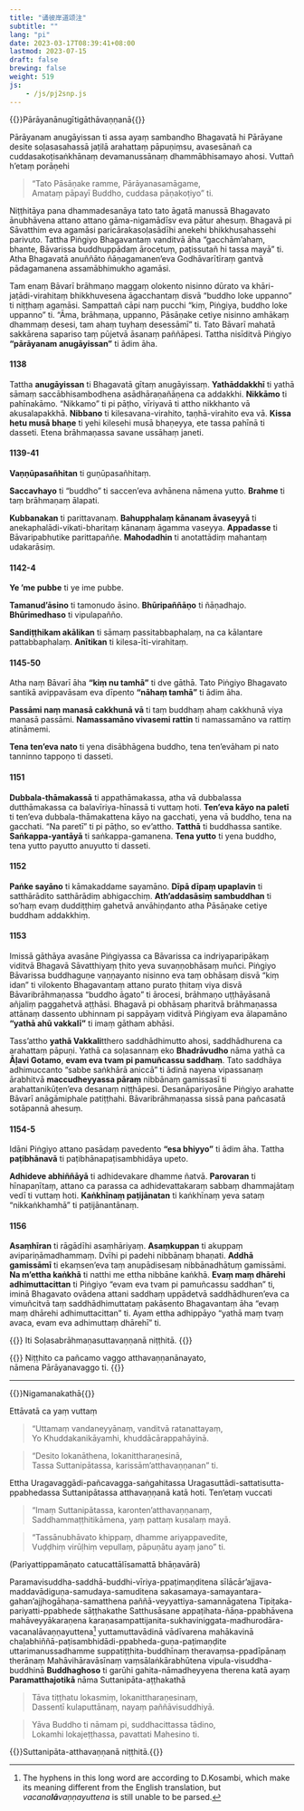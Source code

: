```yaml
---
title: "诵彼岸道颂注"
subtitle: ""
lang: "pi"
date: 2023-03-17T08:39:41+08:00
lastmod: 2023-07-15
draft: false
brewing: false
weight: 519
js:
    - /js/pj2snp.js
---
```


{{<subtitle>}}Pārāyanānugītigāthāvaṇṇanā{{</subtitle>}}

Pārāyanam anugāyissan ti assa ayaṃ sambandho Bhagavatā hi Pārāyane desite soḷasasahassā jaṭilā arahattaṃ pāpuṇiṃsu, avasesānañ ca cuddasakoṭisaṅkhānaṃ devamanussānaṃ dhammābhisamayo ahosi. Vuttañ h’etaṃ porāṇehi

> “Tato Pāsāṇake ramme, Pārāyanasamāgame,  
> Amataṃ pāpayī Buddho, cuddasa pāṇakoṭiyo” ti.

Niṭṭhitāya pana dhammadesanāya tato tato āgatā manussā Bhagavato ānubhāvena attano attano gāma-nigamādīsv eva pātur ahesuṃ. Bhagavā pi Sāvatthim eva agamāsi paricārakasoḷasādīhi anekehi bhikkhusahassehi parivuto. Tattha Piṅgiyo Bhagavantaṃ vanditvā āha “gacchām’ahaṃ, bhante, Bāvarissa buddhuppādaṃ ārocetuṃ, paṭissutañ hi tassa mayā” ti. Atha Bhagavatā anuññāto ñāṇagamanen’eva Godhāvarītīraṃ gantvā pādagamanena assamābhimukho agamāsi.

Tam enaṃ Bāvarī brāhmaṇo maggaṃ olokento nisinno dūrato va khāri-jaṭādi-virahitaṃ bhikkhuvesena āgacchantaṃ disvā “buddho loke uppanno” ti niṭṭhaṃ agamāsi. Sampattañ cāpi naṃ pucchi “kiṃ, Piṅgiya, buddho loke uppanno” ti. “Āma, brāhmaṇa, uppanno, Pāsāṇake cetiye nisinno amhākaṃ dhammaṃ desesi, tam ahaṃ tuyhaṃ desessāmī” ti. Tato Bāvarī mahatā sakkārena sapariso taṃ pūjetvā āsanaṃ paññāpesi. Tattha nisīditvā Piṅgiyo **“pārāyanam anugāyissan”** ti ādim āha.

#### 1138

Tattha **anugāyissan** ti Bhagavatā gītaṃ anugāyissaṃ. **Yathāddakkhī** ti yathā sāmaṃ saccābhisambodhena asādhāraṇañāṇena ca addakkhi. **Nikkāmo** ti pahīnakāmo. “Nikkamo” ti pi pāṭho, vīriyavā ti attho nikkhanto vā akusalapakkhā. **Nibbano** ti kilesavana-virahito, taṇhā-virahito eva vā. **Kissa hetu musā bhaṇe** ti yehi kilesehi musā bhaṇeyya, ete tassa pahīnā ti dasseti. Etena brāhmaṇassa savane ussāhaṃ janeti.

#### 1139-41

**Vaṇṇūpasañhitan** ti guṇūpasañhitaṃ.

**Saccavhayo** ti “buddho” ti saccen’eva avhānena nāmena yutto. **Brahme** ti taṃ brāhmaṇaṃ ālapati.

**Kubbanakan** ti parittavanaṃ. **Bahupphalaṃ kānanam āvaseyyā** ti anekaphalādi-vikati-bharitaṃ kānanaṃ āgamma vaseyya. **Appadasse** ti Bāvaripabhutike parittapaññe. **Mahodadhin** ti anotattādiṃ mahantaṃ udakarāsiṃ.

#### 1142-4

**Ye ’me pubbe** ti ye ime pubbe.

**Tamanud’āsino** ti tamonudo āsino. **Bhūripaññāṇo** ti ñāṇadhajo. **Bhūrimedhaso** ti vipulapañño.

**Sandiṭṭhikam akālikan** ti sāmaṃ passitabbaphalaṃ, na ca kālantare pattabbaphalaṃ. **Anītikan** ti kilesa-īti-virahitaṃ.

#### 1145-50

Atha naṃ Bāvarī āha **“kiṃ nu tamhā”** ti dve gāthā. Tato Piṅgiyo Bhagavato santikā avippavāsam eva dīpento **“nāhaṃ tamhā”** ti ādim āha.

**Passāmi naṃ manasā cakkhunā vā** ti taṃ buddhaṃ ahaṃ cakkhunā viya manasā passāmi. **Namassamāno vivasemi rattin** ti namassamāno va rattiṃ atināmemi.

**Tena ten’eva nato** ti yena disābhāgena buddho, tena ten’evāham pi nato tanninno tappoṇo ti dasseti.

#### 1151

**Dubbala-thāmakassā** ti appathāmakassa, atha vā dubbalassa dutthāmakassa ca balavīriya-hīnassā ti vuttaṃ hoti. **Ten’eva kāyo na paletī** ti ten’eva dubbala-thāmakattena kāyo na gacchati, yena vā buddho, tena na gacchati. “Na paretī” ti pi pāṭho, so ev’attho. **Tatthā** ti buddhassa santike. **Saṅkappa-yantāyā** ti saṅkappa-gamanena. **Tena yutto** ti yena buddho, tena yutto payutto anuyutto ti dasseti.

#### 1152

**Paṅke sayāno** ti kāmakaddame sayamāno. **Dīpā dīpaṃ upaplavin** ti satthārādito satthārādiṃ abhigacchiṃ. **Ath’addasāsiṃ sambuddhan** ti so’haṃ evaṃ duddiṭṭhiṃ gahetvā anvāhiṇḍanto atha Pāsāṇake cetiye buddham addakkhiṃ.

#### 1153

Imissā gāthāya avasāne Piṅgiyassa ca Bāvarissa ca indriyaparipākaṃ viditvā Bhagavā Sāvatthiyaṃ ṭhito yeva suvaṇṇobhāsaṃ muñci. Piṅgiyo Bāvarissa buddhaguṇe vaṇṇayanto nisinno eva taṃ obhāsaṃ disvā “kiṃ idan” ti vilokento Bhagavantaṃ attano purato ṭhitaṃ viya disvā Bāvaribrāhmaṇassa “buddho āgato” ti ārocesi, brāhmaṇo uṭṭhāyāsanā añjaliṃ paggahetvā aṭṭhāsi. Bhagavā pi obhāsaṃ pharitvā brāhmaṇassa attānaṃ dassento ubhinnam pi sappāyaṃ viditvā Piṅgiyam eva ālapamāno **“yathā ahū vakkalī”** ti imaṃ gātham abhāsi.

Tass’attho **yathā Vakkali**tthero saddhādhimutto ahosi, saddhādhurena ca arahattaṃ pāpuṇi. Yathā ca soḷasannaṃ eko **Bhadrāvudho** nāma yathā ca **Āḷavi Gotamo**, **evam eva tvam pi pamuñcassu saddhaṃ**. Tato saddhāya adhimuccanto “sabbe saṅkhārā aniccā” ti ādinā nayena vipassanaṃ ārabhitvā **maccudheyyassa pāraṃ** nibbānaṃ gamissasī ti arahattanikūṭen’eva desanaṃ niṭṭhāpesi. Desanāpariyosāne Piṅgiyo arahatte Bāvarī anāgāmiphale patiṭṭhahi. Bāvaribrāhmaṇassa sissā pana pañcasatā sotāpannā ahesuṃ.

#### 1154-5

Idāni Piṅgiyo attano pasādaṃ pavedento **“esa bhiyyo”** ti ādim āha. Tattha **paṭibhānavā** ti paṭibhānapaṭisambhidāya upeto.

**Adhideve abhiññāyā** ti adhidevakare dhamme ñatvā. **Parovaran** ti hīnapaṇītaṃ, attano ca parassa ca adhidevattakaraṃ sabbaṃ dhammajātaṃ vedī ti vuttaṃ hoti. **Kaṅkhīnaṃ paṭijānatan** ti kaṅkhīnaṃ yeva sataṃ “nikkaṅkhamhā” ti paṭijānantānaṃ.

#### 1156

**Asaṃhīran** ti rāgādīhi asaṃhāriyaṃ. **Asaṃkuppan** ti akuppaṃ avipariṇāmadhammaṃ. Dvīhi pi padehi nibbānaṃ bhaṇati. **Addhā gamissāmī** ti ekaṃsen’eva taṃ anupādisesaṃ nibbānadhātuṃ gamissāmi. **Na m’ettha kaṅkhā** ti natthi me ettha nibbāne kaṅkhā. **Evaṃ maṃ dhārehi adhimuttacittan** ti Piṅgiyo “evam eva tvam pi pamuñcassu saddhan” ti, iminā Bhagavato ovādena attani saddhaṃ uppādetvā saddhādhuren’eva ca vimuñcitvā taṃ saddhādhimuttataṃ pakāsento Bhagavantaṃ āha “evaṃ maṃ dhārehi adhimuttacittan” ti. Ayam ettha adhippāyo “yathā maṃ tvaṃ avaca, evam eva adhimuttaṃ dhārehī” ti.

{{<eof>}}
    Iti Soḷasabrāhmaṇasuttavaṇṇanā niṭṭhitā.
{{</eof>}}

{{<eof>}}
    Niṭṭhito ca pañcamo vaggo atthavaṇṇanānayato,<br>nāmena Pārāyanavaggo ti.
{{</eof>}}

---

{{<subtitle>}}Nigamanakathā{{</subtitle>}}

Ettāvatā ca yaṃ vuttaṃ

> “Uttamaṃ vandaneyyānaṃ, vanditvā ratanattayaṃ,  
> Yo Khuddakanikāyamhi, khuddācārappahāyinā.

> “Desito lokanāthena, lokanittharaṇesinā,  
> Tassa Suttanipātassa, karissām’atthavaṇṇanan” ti.

Ettha Uragavaggādi-pañcavagga-saṅgahitassa Uragasuttādi-sattatisutta-ppabhedassa Suttanipātassa atthavaṇṇanā katā hoti. Ten’etaṃ vuccati

> “Imaṃ Suttanipātassa, karonten’atthavaṇṇanaṃ,  
> Saddhammaṭṭhitikāmena, yaṃ pattaṃ kusalaṃ mayā.

> “Tassānubhāvato khippaṃ, dhamme ariyappavedite,  
> Vuḍḍhiṃ virūḷhiṃ vepullaṃ, pāpuṇātu ayaṃ jano” ti.

(Pariyattippamāṇato catucattālīsamattā bhāṇavārā)

Paramavisuddha-saddhā-buddhi-vīriya-ppaṭimaṇḍitena sīlācār’ajjava-maddavādiguṇa-samudaya-samuditena sakasamaya-samayantara-gahan’ajjhogāhaṇa-samatthena paññā-veyyattiya-samannāgatena Tipiṭaka-pariyatti-ppabhede sāṭṭhakathe Satthusāsane appaṭihata-ñāṇa-ppabhāvena mahāveyyākaraṇena karaṇasampattijanita-sukhaviniggata-madhurodāra-vacanalāvaṇṇayuttena[^1] yuttamuttavādinā vādīvarena mahākavinā chaḷabhiññā-paṭisambhidādi-ppabheda-guṇa-paṭimaṇḍite uttarimanussadhamme suppatiṭṭhita-buddhīnaṃ theravaṃsa-ppadīpānaṃ therānaṃ Mahāvihāravāsīnaṃ vaṃsālaṅkārabhūtena vipula-visuddha-buddhinā **Buddhaghoso** ti garūhi gahita-nāmadheyyena therena katā ayaṃ **Paramatthajotikā** nāma Suttanipāta-aṭṭhakathā

[^1]: The hyphens in this long word are according to D.Kosambi, which make its meaning different from the English translation, but *vacana**lā**vaṇṇayuttena* is still unable to be parsed.

> Tāva tiṭṭhatu lokasmiṃ, lokanittharaṇesinaṃ,  
> Dassentī kulaputtānaṃ, nayaṃ paññāvisuddhiyā.

> Yāva Buddho ti nāmam pi, suddhacittassa tādino,  
> Lokamhi lokajeṭṭhassa, pavattati Mahesino ti.

{{<eof>}}Suttanipāta-atthavaṇṇanā niṭṭhitā.{{</eof>}}